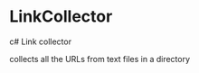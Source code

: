 LinkCollector
=============

c# Link collector

collects all the URLs from text files in a directory
